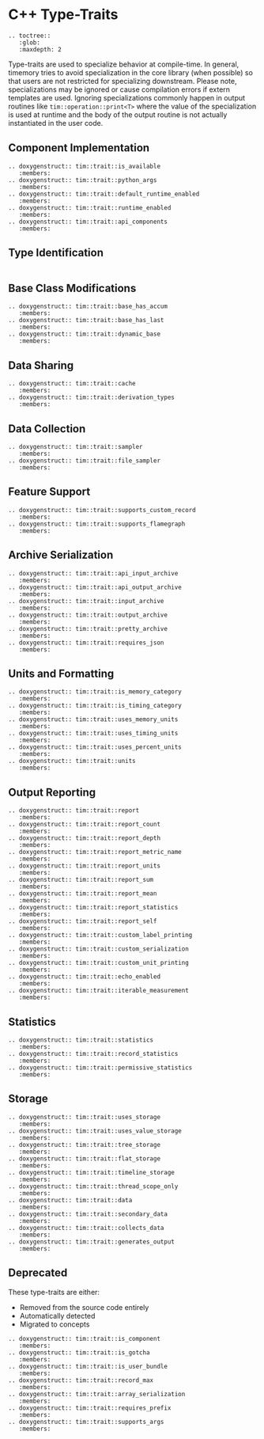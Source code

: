 # C++ Type-Traits

```eval_rst
.. toctree::
   :glob:
   :maxdepth: 2
```

Type-traits are used to specialize behavior at compile-time. In general, timemory
tries to avoid specialization in the core library (when possible) so that users are
not restricted for specializing downstream. Please note, specializations may be ignored
or cause compilation errors if extern templates are used. Ignoring specializations commonly happen in
output routines like `tim::operation::print<T>` where the value of the specialization
is used at runtime and the body of the output routine is not actually instantiated in the
user code.

## Component Implementation

```eval_rst
.. doxygenstruct:: tim::trait::is_available
   :members:
.. doxygenstruct:: tim::trait::python_args
   :members:
.. doxygenstruct:: tim::trait::default_runtime_enabled
   :members:
.. doxygenstruct:: tim::trait::runtime_enabled
   :members:
.. doxygenstruct:: tim::trait::api_components
   :members:
```

## Type Identification

```eval_rst
```

## Base Class Modifications

```eval_rst
.. doxygenstruct:: tim::trait::base_has_accum
   :members:
.. doxygenstruct:: tim::trait::base_has_last
   :members:
.. doxygenstruct:: tim::trait::dynamic_base
   :members:
```

## Data Sharing

```eval_rst
.. doxygenstruct:: tim::trait::cache
   :members:
.. doxygenstruct:: tim::trait::derivation_types
   :members:
```

## Data Collection

```eval_rst
.. doxygenstruct:: tim::trait::sampler
   :members:
.. doxygenstruct:: tim::trait::file_sampler
   :members:
```

## Feature Support

```eval_rst
.. doxygenstruct:: tim::trait::supports_custom_record
   :members:
.. doxygenstruct:: tim::trait::supports_flamegraph
   :members:
```

## Archive Serialization

```eval_rst
.. doxygenstruct:: tim::trait::api_input_archive
   :members:
.. doxygenstruct:: tim::trait::api_output_archive
   :members:
.. doxygenstruct:: tim::trait::input_archive
   :members:
.. doxygenstruct:: tim::trait::output_archive
   :members:
.. doxygenstruct:: tim::trait::pretty_archive
   :members:
.. doxygenstruct:: tim::trait::requires_json
   :members:
```

## Units and Formatting

```eval_rst
.. doxygenstruct:: tim::trait::is_memory_category
   :members:
.. doxygenstruct:: tim::trait::is_timing_category
   :members:
.. doxygenstruct:: tim::trait::uses_memory_units
   :members:
.. doxygenstruct:: tim::trait::uses_timing_units
   :members:
.. doxygenstruct:: tim::trait::uses_percent_units
   :members:
.. doxygenstruct:: tim::trait::units
   :members:
```

## Output Reporting

```eval_rst
.. doxygenstruct:: tim::trait::report
   :members:
.. doxygenstruct:: tim::trait::report_count
   :members:
.. doxygenstruct:: tim::trait::report_depth
   :members:
.. doxygenstruct:: tim::trait::report_metric_name
   :members:
.. doxygenstruct:: tim::trait::report_units
   :members:
.. doxygenstruct:: tim::trait::report_sum
   :members:
.. doxygenstruct:: tim::trait::report_mean
   :members:
.. doxygenstruct:: tim::trait::report_statistics
   :members:
.. doxygenstruct:: tim::trait::report_self
   :members:
.. doxygenstruct:: tim::trait::custom_label_printing
   :members:
.. doxygenstruct:: tim::trait::custom_serialization
   :members:
.. doxygenstruct:: tim::trait::custom_unit_printing
   :members:
.. doxygenstruct:: tim::trait::echo_enabled
   :members:
.. doxygenstruct:: tim::trait::iterable_measurement
   :members:
```

## Statistics

```eval_rst
.. doxygenstruct:: tim::trait::statistics
   :members:
.. doxygenstruct:: tim::trait::record_statistics
   :members:
.. doxygenstruct:: tim::trait::permissive_statistics
   :members:
```

## Storage

```eval_rst
.. doxygenstruct:: tim::trait::uses_storage
   :members:
.. doxygenstruct:: tim::trait::uses_value_storage
   :members:
.. doxygenstruct:: tim::trait::tree_storage
   :members:
.. doxygenstruct:: tim::trait::flat_storage
   :members:
.. doxygenstruct:: tim::trait::timeline_storage
   :members:
.. doxygenstruct:: tim::trait::thread_scope_only
   :members:
.. doxygenstruct:: tim::trait::data
   :members:
.. doxygenstruct:: tim::trait::secondary_data
   :members:
.. doxygenstruct:: tim::trait::collects_data
   :members:
.. doxygenstruct:: tim::trait::generates_output
   :members:
```

## Deprecated

These type-traits are either:

- Removed from the source code entirely
- Automatically detected
- Migrated to concepts

```eval_rst
.. doxygenstruct:: tim::trait::is_component
   :members:
.. doxygenstruct:: tim::trait::is_gotcha
   :members:
.. doxygenstruct:: tim::trait::is_user_bundle
   :members:
.. doxygenstruct:: tim::trait::record_max
   :members:
.. doxygenstruct:: tim::trait::array_serialization
   :members:
.. doxygenstruct:: tim::trait::requires_prefix
   :members:
.. doxygenstruct:: tim::trait::supports_args
   :members:
```
